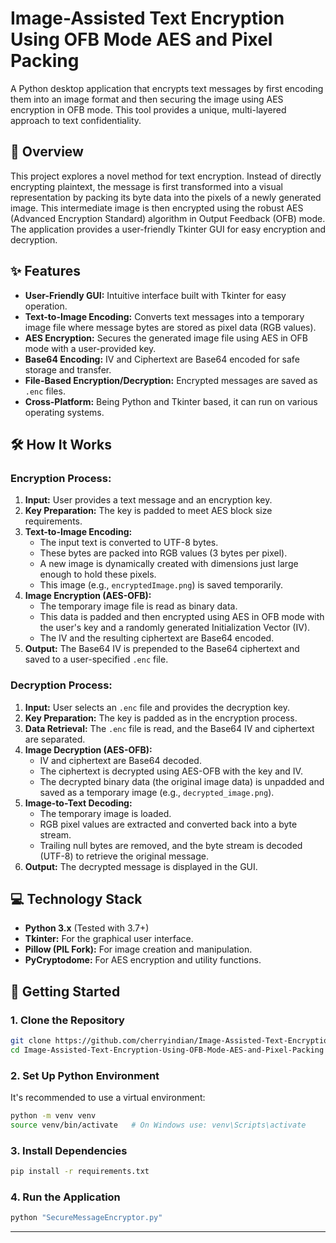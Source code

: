 # Image-Assisted Text Encryption Using OFB Mode AES and Pixel Packing
A Python desktop application that encrypts text messages by first encoding them into an image format and then securing the image using AES encryption in OFB mode. This tool provides a unique, multi-layered approach to text confidentiality.


## 🌟 Overview

This project explores a novel method for text encryption. Instead of directly encrypting plaintext, the message is first transformed into a visual representation by packing its byte data into the pixels of a newly generated image. This intermediate image is then encrypted using the robust AES (Advanced Encryption Standard) algorithm in Output Feedback (OFB) mode. The application provides a user-friendly Tkinter GUI for easy encryption and decryption.

## ✨ Features

* **User-Friendly GUI:** Intuitive interface built with Tkinter for easy operation.
* **Text-to-Image Encoding:** Converts text messages into a temporary image file where message bytes are stored as pixel data (RGB values).
* **AES Encryption:** Secures the generated image file using AES in OFB mode with a user-provided key.
* **Base64 Encoding:** IV and Ciphertext are Base64 encoded for safe storage and transfer.
* **File-Based Encryption/Decryption:** Encrypted messages are saved as `.enc` files.
* **Cross-Platform:** Being Python and Tkinter based, it can run on various operating systems.

## 🛠️ How It Works

### Encryption Process:
1.  **Input:** User provides a text message and an encryption key.
2.  **Key Preparation:** The key is padded to meet AES block size requirements.
3.  **Text-to-Image Encoding:**
    * The input text is converted to UTF-8 bytes.
    * These bytes are packed into RGB values (3 bytes per pixel).
    * A new image is dynamically created with dimensions just large enough to hold these pixels.
    * This image (e.g., `encryptedImage.png`) is saved temporarily.
4.  **Image Encryption (AES-OFB):**
    * The temporary image file is read as binary data.
    * This data is padded and then encrypted using AES in OFB mode with the user's key and a randomly generated Initialization Vector (IV).
    * The IV and the resulting ciphertext are Base64 encoded.
5.  **Output:** The Base64 IV is prepended to the Base64 ciphertext and saved to a user-specified `.enc` file.

### Decryption Process:
1.  **Input:** User selects an `.enc` file and provides the decryption key.
2.  **Key Preparation:** The key is padded as in the encryption process.
3.  **Data Retrieval:** The `.enc` file is read, and the Base64 IV and ciphertext are separated.
4.  **Image Decryption (AES-OFB):**
    * IV and ciphertext are Base64 decoded.
    * The ciphertext is decrypted using AES-OFB with the key and IV.
    * The decrypted binary data (the original image data) is unpadded and saved as a temporary image (e.g., `decrypted_image.png`).
5.  **Image-to-Text Decoding:**
    * The temporary image is loaded.
    * RGB pixel values are extracted and converted back into a byte stream.
    * Trailing null bytes are removed, and the byte stream is decoded (UTF-8) to retrieve the original message.
6.  **Output:** The decrypted message is displayed in the GUI.

## 💻 Technology Stack

* **Python 3.x** (Tested with 3.7+)
* **Tkinter:** For the graphical user interface.
* **Pillow (PIL Fork):** For image creation and manipulation.
* **PyCryptodome:** For AES encryption and utility functions.

## 🚀 Getting Started

### 1. Clone the Repository

```bash
git clone https://github.com/cherryindian/Image-Assisted-Text-Encryption-Using-OFB-Mode-AES-and-Pixel-Packing.git
cd Image-Assisted-Text-Encryption-Using-OFB-Mode-AES-and-Pixel-Packing
```

### 2. Set Up Python Environment

It's recommended to use a virtual environment:

```bash
python -m venv venv
source venv/bin/activate   # On Windows use: venv\Scripts\activate
```

### 3. Install Dependencies

```bash
pip install -r requirements.txt
```



### 4. Run the Application

```bash
python "SecureMessageEncryptor.py"
```


---
